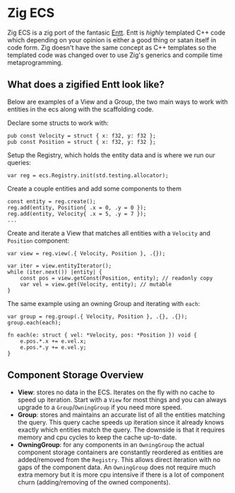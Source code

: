 # Zig ECS
Zig ECS is a zig port of the fantasic [Entt](https://github.com/skypjack/entt). Entt is _highly_ templated C++ code which depending on your opinion is either a good thing or satan itself in code form. Zig doesn't have the same concept as C++ templates so the templated code was changed over to use Zig's generics and compile time metaprogramming.

## What does a zigified Entt look like?
Below are examples of a View and a Group, the two main ways to work with entities in the ecs along with the scaffolding code.

Declare some structs to work with:
```zig
pub const Velocity = struct { x: f32, y: f32 };
pub const Position = struct { x: f32, y: f32 };
```

Setup the Registry, which holds the entity data and is where we run our queries:
```zig
var reg = ecs.Registry.init(std.testing.allocator);
```

Create a couple entities and add some components to them
```zig
const entity = reg.create();
reg.add(entity, Position{ .x = 0, .y = 0 });
reg.add(entity, Velocity{ .x = 5, .y = 7 });
...
```

Create and iterate a View that matches all entities with a `Velocity` and `Position` component:
```zig
var view = reg.view(.{ Velocity, Position }, .{});

var iter = view.entityIterator();
while (iter.next()) |entity| {
    const pos = view.getConst(Position, entity); // readonly copy
    var vel = view.get(Velocity, entity); // mutable
}
```

The same example using an owning Group and iterating with `each`:
```zig
var group = reg.group(.{ Velocity, Position }, .{}, .{});
group.each(each);

fn each(e: struct { vel: *Velocity, pos: *Position }) void {
    e.pos.*.x += e.vel.x;
    e.pos.*.y += e.vel.y;
}
```

## Component Storage Overview
- **View**: stores no data in the ECS. Iterates on the fly with no cache to speed up iteration. Start with a `View` for most things and you can always upgrade to a `Group`/`OwningGroup` if you need more speed.
- **Group**: stores and maintains an accurate list of all the entities matching the query. This query cache speeds up iteration since it already knows exactly which entities match the query. The downside is that it requires memory and cpu cycles to keep the cache up-to-date.
- **OwningGroup**: for any components in an `OwningGroup` the actual component storage containers are constantly reordered as entities are added/removed from the `Registry`. This allows direct iteration with no gaps of the component data. An `OwningGroup` does not require much extra memory but it is more cpu intensive if there is a lot of component churn (adding/removing of the owned components).
